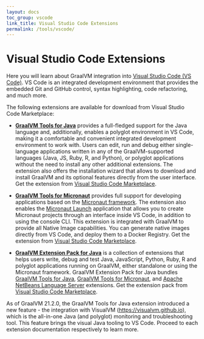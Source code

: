 ```yaml
---
layout: docs
toc_group: vscode
link_title: Visual Studio Code Extensions
permalink: /tools/vscode/
---
```


# Visual Studio Code Extensions

Here you will learn about GraalVM integration into [Visual Studio Code (VS Code)](https://code.visualstudio.com/).
VS Code is an integrated development environment that provides the embedded Git and GitHub control, syntax highlighting, code refactoring, and much more.

The following extensions are available for download from Visual Studio Code Marketplace:

- [**GraalVM Tools for Java**](graalvm/README.md) provides a full-fledged support for the Java language and, additionally, enables a polyglot environment in VS Code, making it a comfortable and convenient integrated development environment to work with.
Users can edit, run and debug either single-language applications written in any of the GraalVM-supported languages (Java, JS, Ruby, R, and Python), or polyglot applications without the need to install any other additional extensions.
The extension also offers the installation wizard that allows to download and install GraalVM and its optional features directly from the user interface. Get the extension from [Visual Studio Code Marketplace](https://marketplace.visualstudio.com/items?itemName=oracle-labs-graalvm.graalvm).

- [**GraalVM Tools for Micronaut**](micronaut/README.md) provides full support for developing applications based on the [Micronaut framework](https://micronaut.io/). The extension also enables the [Micronaut Launch](https://micronaut.io/launch/) application that allows you to create Micronaut projects through an interface inside VS Code, in addition to using the console CLI. This extension is integrated with GraalVM to provide all Native Image capabilities. You can generate native images directly from VS Code, and deploy them to a Docker Registry. Get the extension from [Visual Studio Code Marketplace](https://marketplace.visualstudio.com/items?itemName=oracle-labs-graalvm.micronaut).

- [**GraalVM Extension Pack for Java**](graalvm-pack/README.md) is a collection of extensions that helps users write, debug and test Java, JavaScript, Python, Ruby, R and polyglot applications running on GraalVM, either standalone or using the Micronaut framework.
GraalVM Extension Pack for Java bundles [GraalVM Tools for Java](https://marketplace.visualstudio.com/items?itemName=oracle-labs-graalvm.graalvm), [GraalVM Tools for Micronaut](https://marketplace.visualstudio.com/items?itemName=oracle-labs-graalvm.micronaut), and [Apache NetBeans Language Server](https://marketplace.visualstudio.com/items?itemName=asf.apache-netbeans-java) extensions. Get the extension pack from [Visual Studio Code Marketplace](https://marketplace.visualstudio.com/items?itemName=oracle-labs-graalvm.graalvm-pack).

As of GraalVM 21.2.0, the GraalVM Tools for Java extension introduced a new feature - the integration with VisualVM (https://visualvm.github.io), which is the all-in-one Java (and polyglot) monitoring and troubleshooting tool.
This feature brings the visual Java tooling to VS Code. Proceed to each extension documentation respectively to learn more.
